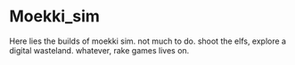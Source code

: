 # Moekki_sim
Here lies the builds of moekki sim. not much to do. shoot the elfs, explore a digital wasteland. whatever, rake games lives on.
